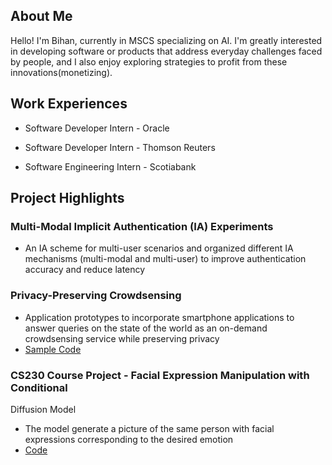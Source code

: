 ## About Me
Hello! I'm Bihan, currently in MSCS specializing on AI. I'm greatly interested in developing software or products that address everyday challenges faced by people, and I also enjoy exploring strategies to profit from these innovations(monetizing).


## Work Experiences
- Software Developer Intern - Oracle

- Software Developer Intern - Thomson Reuters

- Software Engineering Intern - Scotiabank


## Project Highlights
### Multi-Modal Implicit Authentication (IA) Experiments
  - An IA scheme for multi-user scenarios and organized different IA mechanisms (multi-modal and multi-user) to improve authentication accuracy and reduce latency
### Privacy-Preserving Crowdsensing
  - Application prototypes to incorporate smartphone applications to answer queries on the state of the world as an on-demand crowdsensing service while preserving privacy
  - [Sample Code](https://github.com/ALBHL/Crowdsensing-Collector)
### CS230 Course Project - Facial Expression Manipulation with Conditional
Diffusion Model
  - The model generate a picture of the same person with facial expressions corresponding to the desired emotion
  - [Code](https://github.com/ALBHL/CS230)
